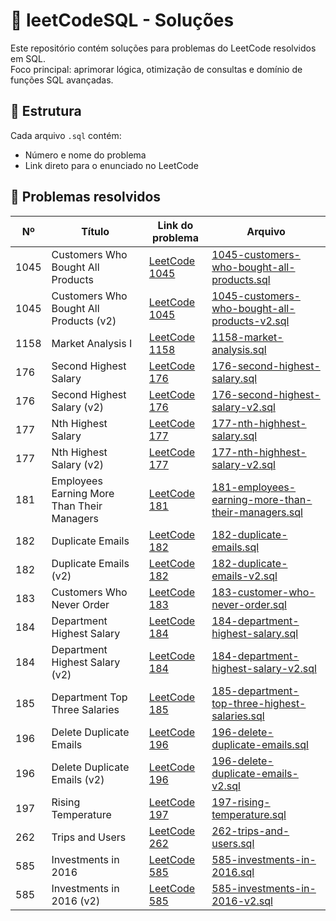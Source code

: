 # 🧠 leetCodeSQL - Soluções

Este repositório contém soluções para problemas do LeetCode resolvidos em SQL.  
Foco principal: aprimorar lógica, otimização de consultas e domínio de funções SQL avançadas.

## 📁 Estrutura

Cada arquivo `.sql` contém:

- Número e nome do problema  
- Link direto para o enunciado no LeetCode

## 📌 Problemas resolvidos

| Nº   | Título                                     | Link do problema                                                                          | Arquivo                                            |
| ---- | ------------------------------------------ | ----------------------------------------------------------------------------------------- | -------------------------------------------------- |
| 1045 | Customers Who Bought All Products          | [LeetCode 1045](https://leetcode.com/problems/customers-who-bought-all-products/)         | [1045-customers-who-bought-all-products.sql](1045-customers-who-bought-all-products.sql)         |
| 1045 | Customers Who Bought All Products (v2)     | [LeetCode 1045](https://leetcode.com/problems/customers-who-bought-all-products/)         | [1045-customers-who-bought-all-products-v2.sql](1045-customers-who-bought-all-products-v2.sql)      |
| 1158 | Market Analysis I                          | [LeetCode 1158](https://leetcode.com/problems/market-analysis-i/)                         | [1158-market-analysis.sql](1158-market-analysis.sql)                           |
| 176  | Second Highest Salary                      | [LeetCode 176](https://leetcode.com/problems/second-highest-salary/)                      | [176-second-highest-salary.sql](176-second-highest-salary.sql)                      |
| 176  | Second Highest Salary (v2)                 | [LeetCode 176](https://leetcode.com/problems/second-highest-salary/)                      | [176-second-highest-salary-v2.sql](176-second-highest-salary-v2.sql)                   |
| 177  | Nth Highest Salary                         | [LeetCode 177](https://leetcode.com/problems/nth-highest-salary/)                         | [177-nth-highhest-salary.sql](177-nth-highhest-salary.sql)                        |
| 177  | Nth Highest Salary (v2)                    | [LeetCode 177](https://leetcode.com/problems/nth-highest-salary/)                         | [177-nth-highhest-salary-v2.sql](177-nth-highhest-salary-v2.sql)                     |
| 181  | Employees Earning More Than Their Managers | [LeetCode 181](https://leetcode.com/problems/employees-earning-more-than-their-managers/) | [181-employees-earning-more-than-their-managers.sql](181-employees-earning-more-than-their-managers.sql) |
| 182  | Duplicate Emails                           | [LeetCode 182](https://leetcode.com/problems/duplicate-emails/)                           | [182-duplicate-emails.sql](182-duplicate-emails.sql)                           |
| 182  | Duplicate Emails (v2)                      | [LeetCode 182](https://leetcode.com/problems/duplicate-emails/)                           | [182-duplicate-emails-v2.sql](182-duplicate-emails-v2.sql)                        |
| 183  | Customers Who Never Order                  | [LeetCode 183](https://leetcode.com/problems/customers-who-never-order/)                  | [183-customer-who-never-order.sql](183-customer-who-never-order.sql)                   |
| 184  | Department Highest Salary                  | [LeetCode 184](https://leetcode.com/problems/department-highest-salary/)                  | [184-department-highest-salary.sql](184-department-highest-salary.sql)                  |
| 184  | Department Highest Salary (v2)             | [LeetCode 184](https://leetcode.com/problems/department-highest-salary/)                  | [184-department-highest-salary-v2.sql](184-department-highest-salary-v2.sql)               |
| 185  | Department Top Three Salaries              | [LeetCode 185](https://leetcode.com/problems/department-top-three-salaries/)              | [185-department-top-three-highest-salaries.sql](185-department-top-three-highest-salaries.sql)      |
| 196  | Delete Duplicate Emails                    | [LeetCode 196](https://leetcode.com/problems/delete-duplicate-emails/)                    | [196-delete-duplicate-emails.sql](196-delete-duplicate-emails.sql)                    |
| 196  | Delete Duplicate Emails (v2)               | [LeetCode 196](https://leetcode.com/problems/delete-duplicate-emails/)                    | [196-delete-duplicate-emails-v2.sql](196-delete-duplicate-emails-v2.sql)                 |
| 197  | Rising Temperature                         | [LeetCode 197](https://leetcode.com/problems/rising-temperature/)                         | [197-rising-temperature.sql](197-rising-temperature.sql)                         |
| 262  | Trips and Users                            | [LeetCode 262](https://leetcode.com/problems/trips-and-users/)                            | [262-trips-and-users.sql](262-trips-and-users.sql)                            |
| 585  | Investments in 2016                        | [LeetCode 585](https://leetcode.com/problems/investments-in-2016/)                        | [585-investments-in-2016.sql](585-investments-in-2016.sql)                        |
| 585  | Investments in 2016 (v2)                   | [LeetCode 585](https://leetcode.com/problems/investments-in-2016/)                        | [585-investments-in-2016-v2.sql](585-investments-in-2016-v2.sql)                     |
